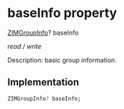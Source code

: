 


# baseInfo property







[ZIMGroupInfo](../../zego_uikit_prebuilt_live_audio_room/ZIMGroupInfo-class.md)? baseInfo
  
_<span class="feature">read / write</span>_



<p>Description: basic group information.</p>



## Implementation

```dart
ZIMGroupInfo? baseInfo;
```







